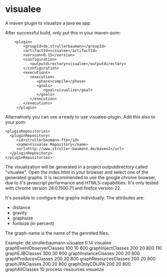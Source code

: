 visualee
========

A maven plugin to visualize a java ee app.

After successful build, only put this in your maven-pom:

        <plugin>
            <groupId>de.strullerbaumann</groupId>
            <artifactId>visualee</artifactId>
            <version>0.15</version>
            <configuration>
               <outputdirectory>visualee</outputdirectory>
            </configuration>
            <executions>
               <execution>
                  <phase>compile</phase>
                  <goals>
                     <goal>visualize</goal>
                  </goals>
               </execution>
            </executions>
         </plugin>

Alternatively you can use a ready to use visualee-plugin.
Add this also to your pom:

    <pluginRepositories>
      <pluginRepository>
         <id>strullerbaumann-ftp</id>
         <name>Visualee Repository</name>
         <url>http://www.struller-baumann.de/maven2</url>
      </pluginRepository>
    </pluginRepositories>

The visualization will be generated in a project outputdirectory called "visualee".
Open the index.html in your browser and select one of the generated graphs.
It is recommended to use the google chrome browser, due to it's javascript performance and HTML5-capabilities.
It's only tested with chrome version 28.0.1500.71 and firefox version 22.


It's possible to configure the graphs individually.
The attributes are:
- distance
- gravity
- graphsize
- fontsize (in percent)

The graph-name is the name of the genreted files.

Example:
          <plugin>
            <groupId>de.strullerbaumann</groupId>
            <artifactId>visualee</artifactId>
            <version>0.14</version>
            <configuration>
               <outputdirectory>visualee</outputdirectory>
               <graphs>
                  <graph>
                     <name>graphEventObserverClasses</name>
                     <distance>100</distance>
                     <gravity>10</gravity>
                     <graphsize>600</graphsize>
                  </graph>
                  <graph>
                     <name>graphInjectClasses</name>
                     <distance>200</distance>
                     <gravity>20</gravity>
                     <graphsize>800</graphsize>
                     <fontsize>110</fontsize>
                  </graph>
                  <graph>
                     <name>graphEJBClasses</name>
                     <distance>300</distance>
                     <gravity>30</gravity>
                     <graphsize>900</graphsize>
                  </graph>
                  <graph>
                     <name>graphInstanceClasses</name>
                     <distance>200</distance>
                     <gravity>20</gravity>
                     <graphsize>800</graphsize>
                  </graph>
                  <graph>
                     <name>graphProducesClasses</name>
                     <distance>200</distance>
                     <gravity>20</gravity>
                     <graphsize>800</graphsize>
                  </graph>
                  <graph>
                     <name>graphResourcesClasses</name>
                     <distance>200</distance>
                     <gravity>20</gravity>
                     <graphsize>800</graphsize>
                  </graph>
                  <graph>
                     <name>graphJPAClasses</name>
                     <distance>200</distance>
                     <gravity>20</gravity>
                     <graphsize>800</graphsize>
                  </graph>
                  <graph>
                     <name>graphOnlyCDIJPA</name>
                     <distance>200</distance>
                     <gravity>20</gravity>
                     <graphsize>800</graphsize>
                  </graph>
                  <graph>
                     <name>graphAllClasses</name>
                     <fontsize>10</fontsize>
                  </graph>
               </graphs>
            </configuration>
            <executions>
               <execution>
                  <phase>process-resources</phase>
                  <goals>
                     <goal>visualize</goal>
                  </goals>
               </execution>
            </executions>
         </plugin>